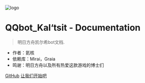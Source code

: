 ![logo](https://tse1-mm.cn.bing.net/th/id/R-C.ba698bd95a6529a4c0333f838af70623?rik=j8EqdXwNSNGhtg&riu=http%3a%2f%2fp4.itc.cn%2fimages01%2f20201009%2f95351235d1504e39b197d97908151d85.jpeg&ehk=MTQ7SpO4%2bsZAeGERSJ3bhT%2fgSpXUJ2%2fbEyRa%2bQzYZ9s%3d&risl=&pid=ImgRaw&r=0)

# QQbot_Kal‘tsit - Documentation 

> 明日方舟凯尔希bot文档.

* 作者：氦核
* 依赖库：Mirai，Graia
* 鸣谢：明日方舟以及所有热爱这款游戏的博士们

[GitHub](https://github.com/konelane/QQbot_Kal-tsit)
[让我们开始吧](/)
